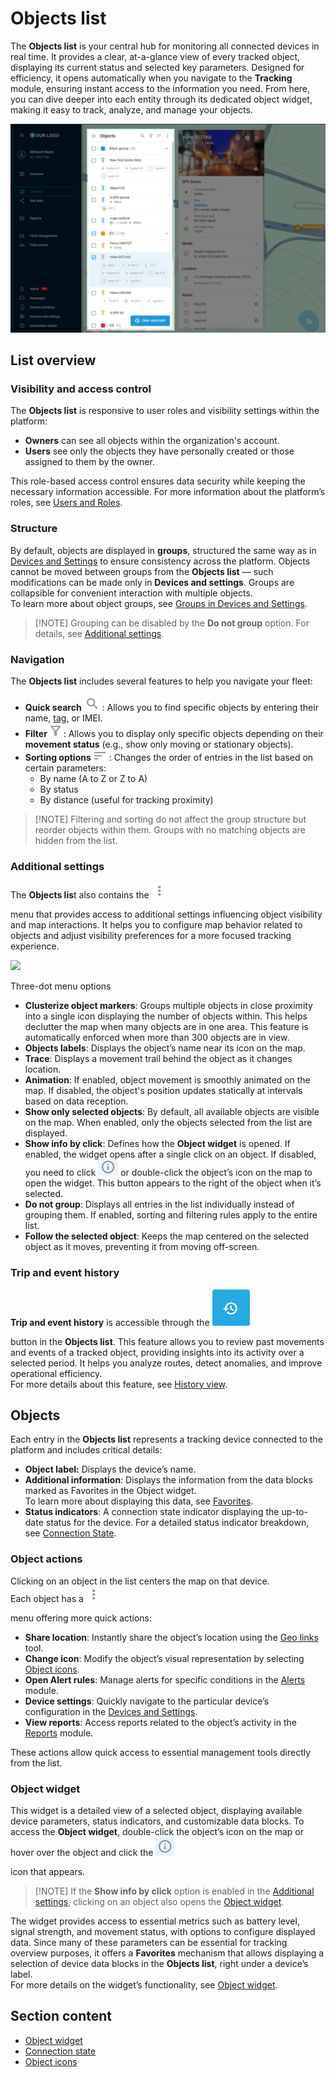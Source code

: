 # Objects list

The **Objects list** is your central hub for monitoring all connected devices in real time. It provides a clear, at-a-glance view of every tracked object, displaying its current status and selected key parameters. Designed for efficiency, it opens automatically when you navigate to the **Tracking** module, ensuring instant access to the information you need. From here, you can dive deeper into each entity through its dedicated object widget, making it easy to track, analyze, and manage your objects.

![Objects list](../attachments/Object_list_big.png)

## List overview

### **Visibility and access control**

The **Objects list** is responsive to user roles and visibility settings within the platform:

* **Owners** can see all objects within the organization's account.
* **Users** see only the objects they have personally created or those assigned to them by the owner.

This role-based access control ensures data security while keeping the necessary information accessible. For more information about the platform’s roles, see [Users and Roles](../../account/account/users-and-roles.md).

### **Structure**

By default, objects are displayed in **groups**, structured the same way as in [Devices and Settings](../../devices-and-settings/) to ensure consistency across the platform. Objects cannot be moved between groups from the **Objects list** — such modifications can be made only in **Devices and settings**. Groups are collapsible for convenient interaction with multiple objects.\
To learn more about object groups, see [Groups in Devices and Settings](https://squaregps.atlassian.net/wiki/spaces/USERDOCSOLD/pages/2909015343#group).

> \[!NOTE] Grouping can be disabled by the **Do not group** option. For details, see [Additional settings](objects-list.md#additional-settings).

### Navigation

The **Objects list** includes several features to help you navigate your fleet:

* **Quick search** ![image-20250129-102418.png](../attachments/image-20250129-102418.png) : Allows you to find specific objects by entering their name, [tag](../../account/account/tags.md), or IMEI.
* **Filter** ![image-20250129-103218.png](../attachments/image-20250129-103218.png) : Allows you to display only specific objects depending on their **movement status** (e.g., show only moving or stationary objects).
* **Sorting options**![image-20250129-103257.png](../attachments/image-20250129-103257.png) : Changes the order of entries in the list based on certain parameters:
  * By name (A to Z or Z to A)
  * By status
  * By distance (useful for tracking proximity)

> \[!NOTE] Filtering and sorting do not affect the group structure but reorder objects within them. Groups with no matching objects are hidden from the list.

### Additional settings

The **Objects lis**t also contains the ![image-20250129-104120.png](../attachments/image-20250129-104120.png)

menu that provides access to additional settings influencing object visibility and map interactions. It helps you to configure map behavior related to objects and adjust visibility preferences for a more focused tracking experience.

![](https://squaregps.atlassian.net/wiki/images/icons/grey_arrow_down.png)

Three-dot menu options

* **Clusterize object markers**: Groups multiple objects in close proximity into a single icon displaying the number of objects within. This helps declutter the map when many objects are in one area. This feature is automatically enforced when more than 300 objects are in view.
* **Objects labels**: Displays the object’s name near its icon on the map.
* **Trace**: Displays a movement trail behind the object as it changes location.
* **Animation**: If enabled, object movement is smoothly animated on the map. If disabled, the object's position updates statically at intervals based on data reception.
* **Show only selected objects**: By default, all available objects are visible on the map. When enabled, only the objects selected from the list are displayed.
* **Show info by click**: Defines how the **Object widget** is opened. If enabled, the widget opens after a single click on an object. If disabled, you need to click ![image-20250129-105657.png](../attachments/image-20250129-105657.png) or double-click the object’s icon on the map to open the widget. This button appears to the right of the object when it’s selected.
* **Do not group**: Displays all entries in the list individually instead of grouping them. If enabled, sorting and filtering rules apply to the entire list.
* **Follow the selected object**: Keeps the map centered on the selected object as it moves, preventing it from moving off-screen.

### Trip and event history

**Trip and event history** is accessible through the ![history.png](../attachments/history.png)

button in the **Objects list**. This feature allows you to review past movements and events of a tracked object, providing insights into its activity over a selected period. It helps you analyze routes, detect anomalies, and improve operational efficiency.\
For more details about this feature, see [History view](history-view.md).

## Objects

Each entry in the **Objects list** represents a tracking device connected to the platform and includes critical details:

* **Object label:** Displays the device’s name.
* **Additional information**: Displays the information from the data blocks marked as Favorites in the Object widget.\
  To learn more about displaying this data, see [Favorites](https://squaregps.atlassian.net/wiki/spaces/USERDOCSOLD/pages/2909015126#favorites).
* **Status indicators**: A connection state indicator displaying the up-to-date status for the device. For a detailed status indicator breakdown, see [Connection State](objects-list-1/connection-state.md).

### **Object actions**

Clicking on an object in the list centers the map on that device.\
Each object has a ![image-20250129-104120.png](../attachments/image-20250129-104120.png)

menu offering more quick actions:

* **Share location**: Instantly share the object’s location using the [Geo links](../../geo-links/) tool.
* **Change icon**: Modify the object’s visual representation by selecting [Object icons](objects-list-1/object-icons.md).
* **Open Alert rules**: Manage alerts for specific conditions in the [Alerts](../../rules-and-notifications/) module.
* **Device settings**: Quickly navigate to the particular device’s configuration in the [Devices and Settings](../../devices-and-settings/).
* **View reports**: Access reports related to the object’s activity in the [Reports](../../reports/) module.

These actions allow quick access to essential management tools directly from the list.

### **Object widget**

This widget is a detailed view of a selected object, displaying available device parameters, status indicators, and customizable data blocks. To access the **Object widget**, double-click the object’s icon on the map or hover over the object and click the ![image-20250129-113905.png](../attachments/image-20250129-113905.png)

icon that appears.

> \[!NOTE] If the **Show info by click** option is enabled in the [Additional settings](objects-list.md#additional-settings), clicking on an object also opens the [Object widget](https://squaregps.atlassian.net/wiki/spaces/USERDOCSOLD/pages/edit-v2/2909015397#Object-Widget).

The widget provides access to essential metrics such as battery level, signal strength, and movement status, with options to configure displayed data. Since many of these parameters can be essential for tracking overview purposes, it offers a **Favorites** mechanism that allows displaying a selection of device data blocks in the **Objects list**, right under a device’s label.\
For more details on the widget’s functionality, see [Object widget](objects-list-1/object-widget.md).

## Section content

* [Object widget](objects-list-1/object-widget.md)
* [Connection state](objects-list-1/connection-state.md)
* [Object icons](objects-list-1/object-icons.md)
